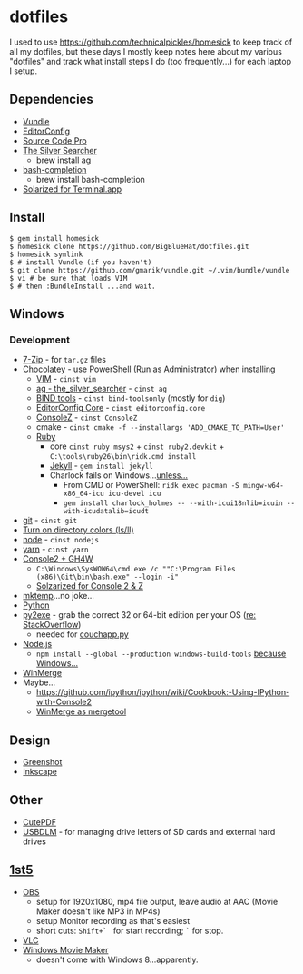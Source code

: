 # dotfiles

I used to use https://github.com/technicalpickles/homesick to keep track of all my
dotfiles, but these days I mostly keep notes here about my various "dotfiles" and
track what install steps I do (too frequently...) for each laptop I setup.

## Dependencies

* [Vundle](https://github.com/gmarik/vundle)
* [EditorConfig](http://editorconfig.org/)
* [Source Code Pro](https://github.com/adobe-fonts/source-code-pro/releases)
* [The Silver Searcher](https://github.com/ggreer/the_silver_searcher)
  * brew install ag
* [bash-completion](http://bash-completion.alioth.debian.org/)
  * brew install bash-completion
* [Solarized for Terminal.app](https://github.com/tomislav/osx-terminal.app-colors-solarized)

## Install

    $ gem install homesick
    $ homesick clone https://github.com/BigBlueHat/dotfiles.git
    $ homesick symlink
    $ # install Vundle (if you haven't)
    $ git clone https://github.com/gmarik/vundle.git ~/.vim/bundle/vundle
    $ vi # be sure that loads VIM
    $ # then :BundleInstall ...and wait.

## Windows

### Development

* [7-Zip](http://www.7-zip.org/) - for `tar.gz` files
* [Chocolatey](http://chocolatey.org/) - use PowerShell (Run as Administrator) when installing
  * [VIM](http://www.vim.org/) - `cinst vim`
  * [ag - the_silver_searcher](https://github.com/ggreer/the_silver_searcher/wiki/Windows) - `cinst ag`
  * [BIND tools](https://chocolatey.org/packages/bind-toolsonly) - `cinst bind-toolsonly` (mostly for `dig`)
  * [EditorConfig Core](http://chocolatey.org/packages/editorconfig.core) - `cinst editorconfig.core`
  * [ConsoleZ](https://github.com/cbucher/console#consolez) - `cinst ConsoleZ`
  * cmake - `cinst cmake -f --installargs 'ADD_CMAKE_TO_PATH=User'`
  * [Ruby](http://rubyinstaller.org/downloads/)
    * core `cinst ruby msys2` + `cinst ruby2.devkit` + `C:\tools\ruby26\bin\ridk.cmd install`
    * [Jekyll](http://jekyllrb.com/) - `gem install jekyll`
    * Charlock fails on Windows...[unless...](https://github.com/brianmario/charlock_holmes/issues/84#issuecomment-478335029)
      * From CMD or PowerShell: `ridk exec pacman -S mingw-w64-x86_64-icu icu-devel icu`
      * `gem install charlock_holmes -- --with-icui18nlib=icuin --with-icudatalib=icudt`
* [git](https://git-scm.com) - `cinst git`
* [Turn on directory colors (ls/ll)](https://stackoverflow.com/questions/14049896/setting-colors-for-ls-in-git-bash-on-windows)
* [node](https://nodejs.org/) - `cinst nodejs`
* [yarn](https://yarnpkg.com/) - `cinst yarn`
* [Console2 + GH4W](http://nickberardi.com/using-git-bash-in-console2/)
  * `C:\Windows\SysWOW64\cmd.exe /c ""C:\Program Files (x86)\Git\bin\bash.exe" --login -i"`
  * [Solzarized for Console 2 & Z](https://github.com/stevenharman/console2-solarized)
* [mktemp](http://gnuwin32.sourceforge.net/packages/mktemp.htm)...no joke...
* [Python](https://www.python.org/downloads/windows/)
* [py2exe](http://sourceforge.net/projects/py2exe/files/py2exe/0.6.9/py2exe-0.6.9.win32-py2.7.exe/download) - grab the correct 32 or 64-bit edition per your OS ([re: StackOverflow](http://stackoverflow.com/questions/11288923/cannot-install-py2exe-with-python-2-7))
  * needed for [couchapp.py](http://github.com/couchapp/couchapp)
* [Node.js](http://nodejs.org/)
  * `npm install --global --production windows-build-tools` [because Windows...](https://github.com/nodejs/node-gyp#on-windows)
* [WinMerge](http://winmerge.org/)
* Maybe...
  * https://github.com/ipython/ipython/wiki/Cookbook:-Using-IPython-with-Console2
  * [WinMerge as mergetool](https://gist.github.com/shawndumas/6158524)

## Design
 - [Greenshot](http://getgreenshot.org/)
 - [Inkscape](http://inkscape.org/)

## Other
 - [CutePDF](http://www.cutepdf.com/Products/CutePDF/writer.asp)
 - [USBDLM](https://www.uwe-sieber.de/usbdlm_e.html) - for managing drive letters of SD cards and external hard drives

## [1st5](http://bigbluehat.com/1st5)
 - [OBS](http://obsproject.com/)
   - setup for 1920x1080, mp4 file output, leave audio at AAC (Movie Maker doesn't like MP3 in MP4s)
   - setup Monitor recording as that's easiest
   - short cuts: ``Shift+` `` for start recording; `` ` `` for stop.
 - [VLC](http://www.videolan.org/vlc/)
 - [Windows Movie Maker](http://windows.microsoft.com/en-US/Windows-Live/movie-maker)
   - doesn't come with Windows 8...apparently.
